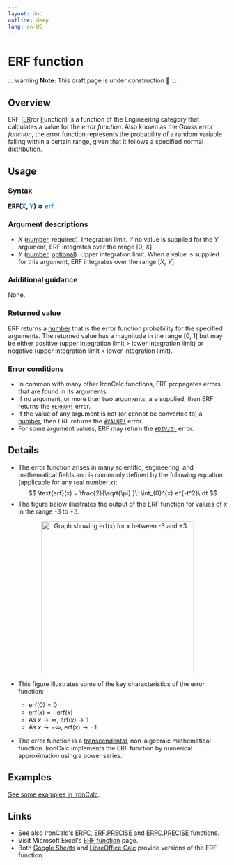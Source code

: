 ```yaml
---
layout: doc
outline: deep
lang: en-US
---
```

# ERF function
::: warning
**Note:** This draft page is under construction 🚧
:::
## Overview
ERF (<u>ER</u>ror <u>F</u>unction) is a function of the Engineering category that calculates a value for the _error function_. Also known as the _Gauss error function_, the error function represents the probability of a random variable falling within a certain range, given that it follows a specified normal distribution.
## Usage
### Syntax
**ERF(<span title="Number" style="color:#1E88E5">X</span>, <span title="Number" style="color:#1E88E5">Y</span>) => <span title="Number" style="color:#1E88E5">erf</span>**
### Argument descriptions
* *X* ([number](/features/value-types#numbers), required). Integration limit. If no value is supplied for the _Y_ argument, ERF integrates over the range [0, _X_].
* *Y* ([number](/features/value-types#numbers), [optional](/features/optional-arguments)). Upper integration limit. When a value is supplied for this argument, ERF integrates over the range [_X_, _Y_].
### Additional guidance
None.
### Returned value
ERF returns a [number](/features/value-types#numbers)  that is the error function probability for the specified arguments. The returned value has a magnitude in the range [0, 1] but may be either positive (upper integration limit > lower integration limit) or negative (upper integration limit < lower integration limit).
### Error conditions
* In common with many other IronCalc functions, ERF propagates errors that are found in its arguments.
* If no argument, or more than two arguments, are supplied, then ERF returns the [`#ERROR!`](/features/error-types.md#error) error.
* If the value of any argument is not (or cannot be converted to) a [number](/features/value-types#numbers), then ERF returns the [`#VALUE!`](/features/error-types.md#value) error.
* For some argument values, ERF may return the [`#DIV/0!`](/features/error-types.md#div-0) error.

<!--@include: ../markdown-snippets/error-type-details.txt-->
## Details
* The error function arises in many scientific, engineering, and mathematical fields and is commonly defined by the following equation (applicable for any real number $x$):
$$
\text{erf}(x) = \frac{2}{\sqrt{\pi} }\: \int_{0}^{x} e^{-t^2}\:dt
$$
* The figure below illustrates the output of the ERF function for values of $x$ in the range -3 to +3.
<center><img src="/functions/images/error-function-curve.png" width="350" alt="Graph showing erf(x) for x between -3 and +3."></center>

* This figure illustrates some of the key characteristics of the error function:

  * $\text{erf}(0) = 0$
  * $\text{erf}(x) = -\text{erf}(x)$
  * As $x \rightarrow \infty$, $\text{erf}(x) \rightarrow 1$
  * As $x \rightarrow -\infty$, $\text{erf}(x) \rightarrow -1$

* The error function is a [transcendental](https://en.wikipedia.org/wiki/Transcendental_function), non-algebraic mathematical function. IronCalc implements the ERF function by numerical approximation using a power series.
## Examples
[See some examples in IronCalc](https://app.ironcalc.com/?example=erf).

## Links
* See also IronCalc's [ERFC](/functions/engineering/erfc.md), [ERF.PRECISE](/functions/engineering/erf-precise.md) and [ERFC.PRECISE](/functions/engineering/erfc-precise.md) functions.
* Visit Microsoft Excel's [ERF function](https://support.microsoft.com/en-gb/office/erf-function-c53c7e7b-5482-4b6c-883e-56df3c9af349) page.
* Both [Google Sheets](https://support.google.com/docs/answer/9116267) and [LibreOffice Calc](https://wiki.documentfoundation.org/Documentation/Calc_Functions/ERF) provide versions of the ERF function.